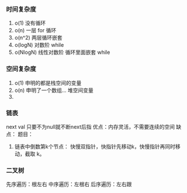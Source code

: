 ### 时间复杂度

1. o(1) 没有循环
2. o(n) 一层 for 循环
3. o(n^2) 两层循环嵌套
4. o(logN) 对数阶 while
5. o(NlogN) 线性对数阶 循环里面嵌套 while

### 空间复杂度

1. o(1) 申明的都是栈空间的变量
2. o(n) 申明了一个数组... 堆空间变量
3.

### 链表
next val 只要不为null就不断next后指
优点：内存灵活，不需要连续的空间
缺点：
题目：
1. 链表中倒数第k个节点： 快慢双指针，快指针先移动k，快慢指针再同时移动，截取
k。

### 二叉树
先序遍历：根左右
中序遍历：左根右
后序遍历：左右跟
